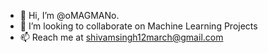 - 👋 Hi, I’m @oMAGMANo.
- 👀 I’m looking to collaborate on Machine Learning Projects
- 📫 Reach me at shivamsingh12march@gmail.com

<!---
oMAGMANo/oMAGMANo is a ✨ special ✨ repository because its `README.md` (this file) appears on your GitHub profile.
You can click the Preview link to take a look at your changes.
--->
